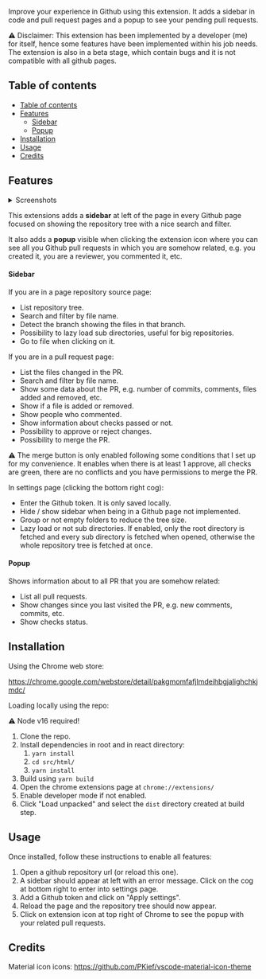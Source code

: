 Improve your experience in Github using this extension. It adds a sidebar in code and pull request pages and a popup to see your pending pull requests.

⚠️ Disclaimer: This extension has been implemented by a developer (me) for itself, hence some features have been implemented within his job needs. The extension is also in a beta stage, which contain bugs and it is not compatible with all github pages.

## Table of contents

- [Table of contents](#table-of-contents)
- [Features](#features)
  - [Sidebar](#sidebar)
  - [Popup](#popup)
- [Installation](#installation)
- [Usage](#usage)
- [Credits](#credits)

## Features

<details>
    <summary>Screenshots</summary>
  <img src="snapshots/code-tree.png">
  <img src="snapshots/pull-request-open.png">
  <img src="snapshots/pull-request-merged.png">
  <img src="snapshots/popup.png">
</details>

This extensions adds a **sidebar** at left of the page in every Github page focused on showing the repository tree with a nice search and filter.

It also adds a **popup** visible when clicking the extension icon where you can see all you Github pull requests in which you are somehow related, e.g. you created it, you are a reviewer, you commented it, etc.

#### Sidebar

If you are in a page repository source page:

- List repository tree.
- Search and filter by file name.
- Detect the branch showing the files in that branch.
- Possibility to lazy load sub directories, useful for big repositories.
- Go to file when clicking on it.

If you are in a pull request page:

- List the files changed in the PR.
- Search and filter by file name.
- Show some data about the PR, e.g. number of commits, comments, files added and removed, etc.
- Show if a file is added or removed.
- Show people who commented.
- Show information about checks passed or not.
- Possibility to approve or reject changes.
- Possibility to merge the PR.

⚠️ The merge button is only enabled following some conditions that I set up for my convenience. It enables when there is at least 1 approve, all checks are green, there are no conflicts and you have permissions to merge the PR.

In settings page (clicking the bottom right cog):

- Enter the Github token. It is only saved locally.
- Hide / show sidebar when being in a Github page not implemented.
- Group or not empty folders to reduce the tree size.
- Lazy load or not sub directories. If enabled, only the root directory is fetched and every sub directory is fetched when opened, otherwise the whole repository tree is fetched at once.

#### Popup

Shows information about to all PR that you are somehow related:

- List all pull requests.
- Show changes since you last visited the PR, e.g. new comments, commits, etc.
- Show checks status.

## Installation

Using the Chrome web store:

https://chrome.google.com/webstore/detail/pakgmomfafjlmdeihbgjalighchkjmdc/

Loading locally using the repo:

⚠️ Node v16 required!

1. Clone the repo.
2. Install dependencies in root and in react directory:
   1. `yarn install`
   2. `cd src/html/`
   3. `yarn install `
3. Build using `yarn build`
4. Open the chrome extensions page at `chrome://extensions/`
5. Enable developer mode if not enabled.
6. Click "Load unpacked" and select the `dist` directory created at build step.

## Usage

Once installed, follow these instructions to enable all features:

1. Open a github repository url (or reload this one).
2. A sidebar should appear at left with an error message. Click on the cog at bottom right to enter into settings page.
3. Add a Github token and click on "Apply settings".
4. Reload the page and the repository tree should now appear.
5. Click on extension icon at top right of Chrome to see the popup with your related pull requests.

## Credits

Material icon icons:
https://github.com/PKief/vscode-material-icon-theme
